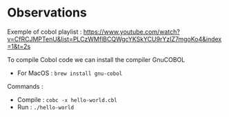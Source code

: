 # Observations

Exemple of cobol playlist : https://www.youtube.com/watch?v=CfRCJMPTenU&list=PLCzWMflBCQWgcYKSkYCU9rYzIZ7mgoKo4&index=1&t=2s

To compile Cobol code we can install the compiler GnuCOBOL

- For MacOS : `brew install gnu-cobol`

Commands : 
- Compile : `cobc -x hello-world.cbl`
- Run : `./hello-world`

